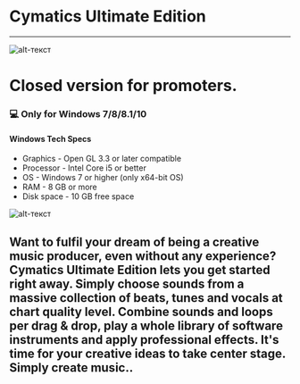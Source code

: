 # Cymatics Ultimate Edition
-------------
![alt-текст](https://cdn.shopify.com/s/files/1/0129/7698/0032/files/cymatics-dark-logo.png?height=628&pad_color=fff&v=1612205446&width=1200 "Cymatics Ultimate Edition")
# Closed version for promoters.
### 💻 Only for Windows 7/8/8.1/10
#### Windows Tech Specs
* Graphics - Open GL 3.3 or later compatible
* Processor - Intel Core i5 or better
* OS - Windows 7 or higher (only x64-bit OS)
* RAM - 8 GB or more
* Disk space - 10 GB free space

![alt-текст](https://graydonschwartz.com/wp-content/uploads/2019/10/gif_AI-Sky-Replacement_3.gif "Cymatics Ultimate Edition")

## Want to fulfil your dream of being a creative music producer, even without any experience? Cymatics Ultimate Edition lets you get started right away. Simply choose sounds from a massive collection of beats, tunes and vocals at chart quality level. Combine sounds and loops per drag & drop, play a whole library of software instruments and apply professional effects. It's time for your creative ideas to take center stage. Simply create music..



